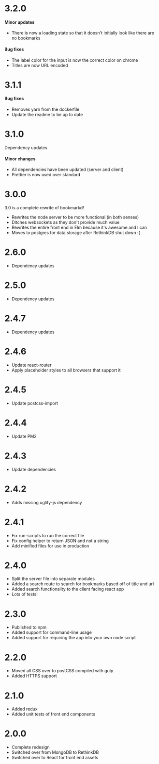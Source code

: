 # 3.2.0

#### Minor updates
- There is now a loading state so that it doesn't initially look like there are no bookmarks

#### Bug fixes
- The label color for the input is now the correct color on chrome
- Titles are now URL encoded

# 3.1.1

#### Bug fixes
- Removes yarn from the dockerfile
- Update the readme to be up to date

# 3.1.0

Dependency updates

#### Minor changes
- All dependencies have been updated (server and client)
- Prettier is now used over standard

# 3.0.0

3.0 is a complete rewrite of bookmarkd!

- Rewrites the node server to be more functional (in both senses)
- Ditches websockets as they don't provide much value
- Rewrites the entire front end in Elm because it's awesome and I can
- Moves to postgres for data storage after RethinkDB shut down :(

# 2.6.0

- Dependency updates

# 2.5.0

- Dependency updates

# 2.4.7

- Dependency updates

# 2.4.6

- Update react-router
- Apply placeholder styles to all browsers that support it

# 2.4.5

- Update postcss-import

# 2.4.4

- Update PM2

# 2.4.3

- Update dependencies

# 2.4.2

- Adds missing uglify-js dependency

# 2.4.1

- Fix run-scripts to run the correct file
- Fix config helper to return JSON and not a string
- Add minified files for use in production

# 2.4.0

- Split the server file into separate modules
- Added a search route to search for bookmarks based off of title and url
- Added search functionality to the client facing react app
- Lots of tests!

# 2.3.0

- Published to npm
- Added support for command-line usage
- Added support for requiring the app into your own node script

# 2.2.0

- Moved all CSS over to postCSS compiled with gulp.
- Added HTTPS support

# 2.1.0

- Added redux
- Added unit tests of front end components

# 2.0.0

- Complete redesign
- Switched over from MongoDB to RethinkDB
- Switched over to React for front end assets
